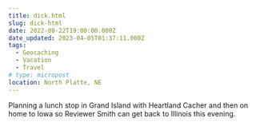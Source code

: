 ```yaml
---
title: dick.html
slug: dick-html
date: 2022-08-22T19:00:00.000Z
date_updated: 2023-04-05T01:37:11.000Z
tags: 
  - Geocaching
  - Vacation
  - Travel
# type: micropost
location: North Platte, NE
---
```


Planning a lunch stop in Grand Island with Heartland Cacher and then on home to Iowa so Reviewer Smith can get back to Illinois this evening.
